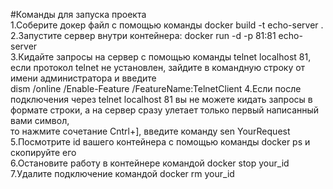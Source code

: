 #Команды для запуска проекта<br>
1.Соберите докер файл с помощью команды docker build -t echo-server .  <br>
2.Запустите сервер внутри контейнера: docker run -d -p 81:81 echo-server<br>
3.Кидайте запросы на сервер с помощью команды telnet localhost 81, если протокол telnet не установлен, зайдите в командную строку от имени администратора и введите <br> dism /online /Enable-Feature /FeatureName:TelnetClient
4.Если после подключения через telnet localhost 81 вы не можете кидать запросы в формате строки, а на сервер сразу улетает только первый написанный вами символ, <br> то нажмите сочетание Cntrl+], введите команду sen YourRequest <br>
5.Посмотрите id вашего контейнера с помощью команды docker ps и скопируйте его<br>
6.Остановите работу в контейнере командой docker stop your_id<br>
7.Удалите подключение командой docker rm your_id
